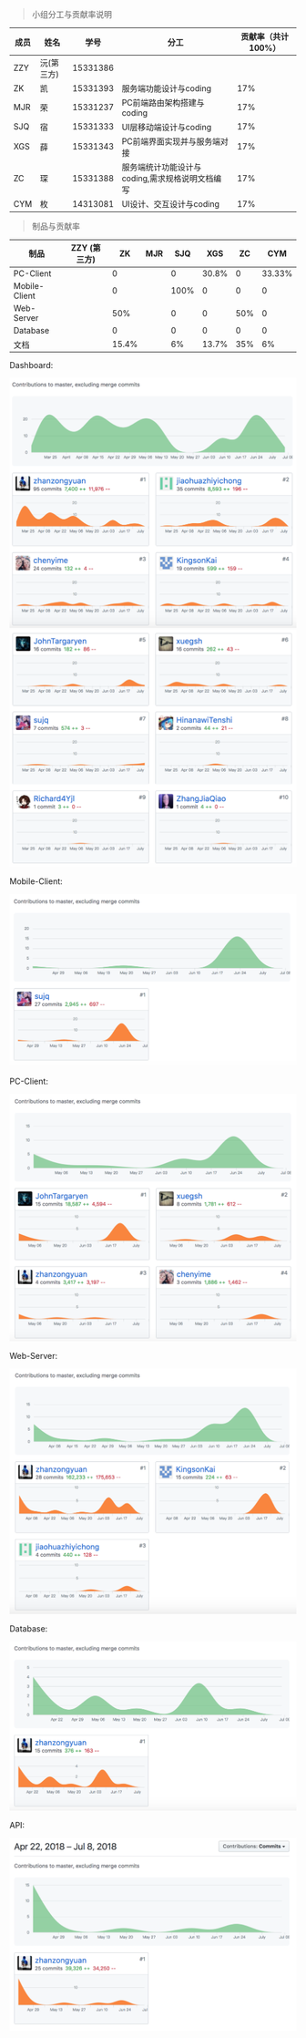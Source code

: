> 小组分工与贡献率说明

| 成员 | 姓名       | 学号     | 分工                   | 贡献率（共计100%） |
| ---- | ---------- | -------- | ---------------------- | ------------------ |
| ZZY  | 沅(第三方) | 15331386 |                        |                    |
| ZK   | 凯         | 15331393 | 服务端功能设计与coding          |     17%               |
| MJR  | 荣         | 15331237 | PC前端路由架构搭建与coding|    17%                |
| SJQ  | 宿         | 15331333 | UI层移动端设计与coding | 17%                |
| XGS  | 薛         | 15331343 | PC前端界面实现并与服务端对接 | 17%                  |
| ZC   | 琛        | 15331388 |   服务端统计功能设计与coding,需求规格说明文档编写                     |     17%               |
| CYM  | 枚         | 14313081 | UI设计、交互设计与coding | 17%                   |

> 制品与贡献率

| 制品          | ZZY      (第三方) | ZK   | MJR  | SJQ  | XGS  | ZC   | CYM  |
| ------------- | ----------------- | ---- | ---- | ---- | ---- | ---- | ---- |
| PC-Client     |                   |  0   |      | 0    |30.8% |    0 | 33.33% |
| Mobile-Client |                   |  0   |      | 100% |   0  |     0 | 0   |
| Web-Server    |                   |  50% |      | 0    |   0  |   50% | 0   |
| Database      |                   |  0   |      | 0    |   0  |     0 | 0   |
| 文档          |                   | 15.4%|      | 6%   |  13.7%|   35% |6%    |


Dashboard:

![Dashboard1](../../assets/images/Dashboard1.png)![Dashboard2](../../assets/images/Dashboard2.png)



Mobile-Client:

![Mobile-Client](../../assets/images/Mobile-Client.png)

PC-Client:

![PC-Client](../../assets/images/PC-Client.png)



Web-Server:

![Web-Server](../../assets/images/Web-Server.png)



Database:

![Database](../../assets/images/Database.png)

API:

![API](../../assets/images/API.png)
